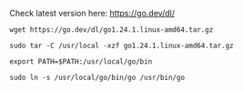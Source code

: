 Check latest version here:  https://go.dev/dl/

```
wget https://go.dev/dl/go1.24.1.linux-amd64.tar.gz
```

```
sudo tar -C /usr/local -xzf go1.24.1.linux-amd64.tar.gz
```

```
export PATH=$PATH:/usr/local/go/bin
```

```
sudo ln -s /usr/local/go/bin/go /usr/bin/go
```